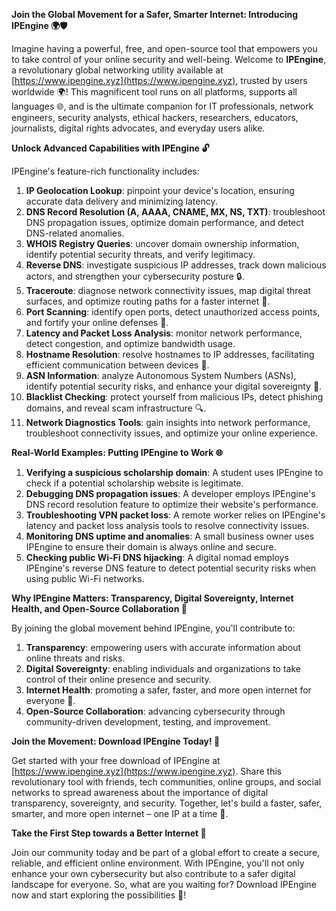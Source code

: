 **Join the Global Movement for a Safer, Smarter Internet: Introducing IPEngine 🌍🛡️**

Imagine having a powerful, free, and open-source tool that empowers you to take control of your online security and well-being. Welcome to **IPEngine**, a revolutionary global networking utility available at [https://www.ipengine.xyz](https://www.ipengine.xyz), trusted by users worldwide 🌍! This magnificent tool runs on all platforms, supports all languages 🌐, and is the ultimate companion for IT professionals, network engineers, security analysts, ethical hackers, researchers, educators, journalists, digital rights advocates, and everyday users alike.

**Unlock Advanced Capabilities with IPEngine 🔓**

IPEngine's feature-rich functionality includes:

1. **IP Geolocation Lookup**: pinpoint your device's location, ensuring accurate data delivery and minimizing latency.
2. **DNS Record Resolution (A, AAAA, CNAME, MX, NS, TXT)**: troubleshoot DNS propagation issues, optimize domain performance, and detect DNS-related anomalies.
3. **WHOIS Registry Queries**: uncover domain ownership information, identify potential security threats, and verify legitimacy.
4. **Reverse DNS**: investigate suspicious IP addresses, track down malicious actors, and strengthen your cybersecurity posture 🔒.
5. **Traceroute**: diagnose network connectivity issues, map digital threat surfaces, and optimize routing paths for a faster internet 🚀.
6. **Port Scanning**: identify open ports, detect unauthorized access points, and fortify your online defenses 🔐.
7. **Latency and Packet Loss Analysis**: monitor network performance, detect congestion, and optimize bandwidth usage.
8. **Hostname Resolution**: resolve hostnames to IP addresses, facilitating efficient communication between devices 📡.
9. **ASN Information**: analyze Autonomous System Numbers (ASNs), identify potential security risks, and enhance your digital sovereignty 🌟.
10. **Blacklist Checking**: protect yourself from malicious IPs, detect phishing domains, and reveal scam infrastructure 🔍.
11. **Network Diagnostics Tools**: gain insights into network performance, troubleshoot connectivity issues, and optimize your online experience.

**Real-World Examples: Putting IPEngine to Work 🌐**

1. **Verifying a suspicious scholarship domain**: A student uses IPEngine to check if a potential scholarship website is legitimate.
2. **Debugging DNS propagation issues**: A developer employs IPEngine's DNS record resolution feature to optimize their website's performance.
3. **Troubleshooting VPN packet loss**: A remote worker relies on IPEngine's latency and packet loss analysis tools to resolve connectivity issues.
4. **Monitoring DNS uptime and anomalies**: A small business owner uses IPEngine to ensure their domain is always online and secure.
5. **Checking public Wi-Fi DNS hijacking**: A digital nomad employs IPEngine's reverse DNS feature to detect potential security risks when using public Wi-Fi networks.

**Why IPEngine Matters: Transparency, Digital Sovereignty, Internet Health, and Open-Source Collaboration 🌟**

By joining the global movement behind IPEngine, you'll contribute to:

1. **Transparency**: empowering users with accurate information about online threats and risks.
2. **Digital Sovereignty**: enabling individuals and organizations to take control of their online presence and security.
3. **Internet Health**: promoting a safer, faster, and more open internet for everyone 🌟.
4. **Open-Source Collaboration**: advancing cybersecurity through community-driven development, testing, and improvement.

**Join the Movement: Download IPEngine Today! 🔴**

Get started with your free download of IPEngine at [https://www.ipengine.xyz](https://www.ipengine.xyz). Share this revolutionary tool with friends, tech communities, online groups, and social networks to spread awareness about the importance of digital transparency, sovereignty, and security. Together, let's build a faster, safer, smarter, and more open internet – one IP at a time 🔗.

**Take the First Step towards a Better Internet 🌟**

Join our community today and be part of a global effort to create a secure, reliable, and efficient online environment. With IPEngine, you'll not only enhance your own cybersecurity but also contribute to a safer digital landscape for everyone. So, what are you waiting for? Download IPEngine now and start exploring the possibilities 🚀!